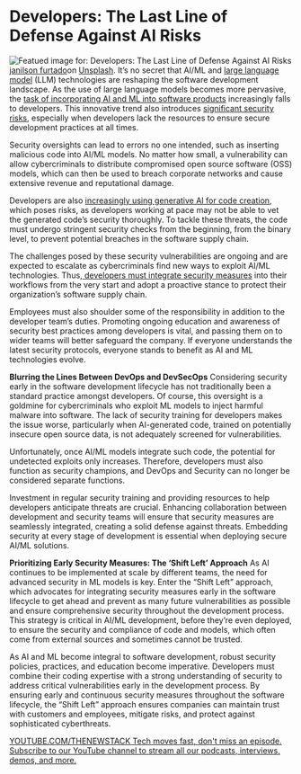 # Developers: The Last Line of Defense Against AI Risks
![Featued image for: Developers: The Last Line of Defense Against AI Risks](https://cdn.thenewstack.io/media/2025/01/df5e4b89-janilson-furtado-ahagyhoyqb0-unsplash-1024x683.jpg)
[janilson furtado](https://unsplash.com/@janilson_oficial?utm_content=creditCopyText&utm_medium=referral&utm_source=unsplash)on
[Unsplash](https://unsplash.com/photos/red-and-white-wooden-signage-AhAGyHoYqB0?utm_content=creditCopyText&utm_medium=referral&utm_source=unsplash).
It’s no secret that AI/ML and [large language model](https://thenewstack.io/llm/) (LLM) technologies are reshaping the software development landscape. As the use of large language models becomes more pervasive, the [task of incorporating AI and ML into software products](https://thenewstack.io/innovating-software-development-with-ai-and-ml-pros-and-cons/) increasingly falls to developers. This innovative trend also introduces [significant security risks](https://thenewstack.io/more-ai-more-problems-for-software-developers-in-2025/), especially when developers lack the resources to ensure secure development practices at all times.

Security oversights can lead to errors no one intended, such as inserting malicious code into AI/ML models. No matter how small, a vulnerability can allow cybercriminals to distribute compromised open source software (OSS) models, which can then be used to breach corporate networks and cause extensive revenue and reputational damage.

Developers are also [increasingly using generative AI for code creation](https://thenewstack.io/should-developers-curb-their-enthusiasm-for-generative-ai/), which poses risks, as developers working at pace may not be able to vet the generated code’s security thoroughly. To tackle these threats, the code must undergo stringent security checks from the beginning, from the binary level, to prevent potential breaches in the software supply chain.

The challenges posed by these security vulnerabilities are ongoing and are expected to escalate as cybercriminals find new ways to exploit AI/ML technologies. Thus,[ developers must integrate security measures](https://thenewstack.io/a-guide-to-generative-ai-for-devops-team-managers/) into their workflows from the very start and adopt a proactive stance to protect their organization’s software supply chain.

Employees must also shoulder some of the responsibility in addition to the developer team’s duties. Promoting ongoing education and awareness of security best practices among developers is vital, and passing them on to wider teams will better safeguard the company. If everyone understands the latest security protocols, everyone stands to benefit as AI and ML technologies evolve.

**Blurring the Lines Between DevOps and DevSecOps**
Considering security early in the software development lifecycle has not traditionally been a standard practice amongst developers. Of course, this oversight is a goldmine for cybercriminals who exploit ML models to inject harmful malware into software. The lack of security training for developers makes the issue worse, particularly when AI-generated code, trained on potentially insecure open source data, is not adequately screened for vulnerabilities.

Unfortunately, once AI/ML models integrate such code, the potential for undetected exploits only increases. Therefore, developers must also function as security champions, and DevOps and Security can no longer be considered separate functions.

Investment in regular security training and providing resources to help developers anticipate threats are crucial. Enhancing collaboration between development and security teams will ensure that security measures are seamlessly integrated, creating a solid defense against threats. Embedding security at every stage of development is essential when deploying secure AI/ML solutions.

**Prioritizing Early Security Measures: The ‘Shift Left’ Approach**
As AI continues to be implemented at scale by different teams, the need for advanced security in ML models is key. Enter the “Shift Left” approach, which advocates for integrating security measures early in the software lifecycle to get ahead and prevent as many future vulnerabilities as possible and ensure comprehensive security throughout the development process. This strategy is critical in AI/ML development, before they’re even deployed, to ensure the security and compliance of code and models, which often come from external sources and sometimes cannot be trusted.

As AI and ML become integral to software development, robust security policies, practices, and education become imperative. Developers must combine their coding expertise with a strong understanding of security to address critical vulnerabilities early in the development process. By ensuring early and continuous security measures throughout the software lifecycle, the “Shift Left” approach ensures companies can maintain trust with customers and employees, mitigate risks, and protect against sophisticated cyberthreats.

[
YOUTUBE.COM/THENEWSTACK
Tech moves fast, don't miss an episode. Subscribe to our YouTube
channel to stream all our podcasts, interviews, demos, and more.
](https://youtube.com/thenewstack?sub_confirmation=1)